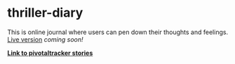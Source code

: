 # thriller-diary

This is online journal where users can pen down their thoughts and feelings. [Live version]() _coming soon!_

[__Link to pivotaltracker stories__](https://www.pivotaltracker.com/n/projects/2183778)

